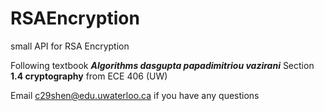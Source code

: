 # RSAEncryption
small API for RSA Encryption

Following textbook ***Algorithms dasgupta papadimitriou vazirani*** Section **1.4 cryptography** from ECE 406 (UW)

Email c29shen@edu.uwaterloo.ca if you have any questions

